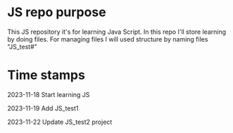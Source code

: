 # JS repo purpose

This JS repository it's for learning Java Script. In this repo I'll store learning by doing files. 
For managing files I will used structure by naming files "JS_test#"


# Time stamps

2023-11-18 Start learning JS

2023-11-19 Add JS_test1

2023-11-22 Update JS_test2 project
